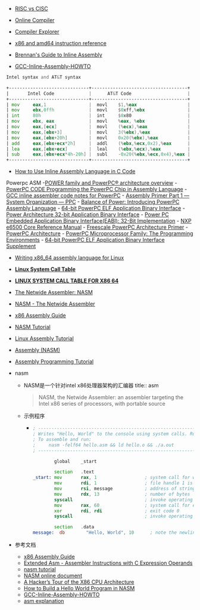 - [RISC vs CISC](https://cs.stanford.edu/people/eroberts/courses/soco/projects/risc/risccisc/)


- [Online Compiler](https://www.mycompiler.io/new/asm-x86_64)
- [Compiler Explorer](https://godbolt.org/)

- [x86 and amd64 instruction reference](https://www.felixcloutier.com/x86/)

- [Brennan's Guide to Inline Assembly](https://www.cs.utexas.edu/users/dahlin/Classes/UGOS/reading/djgpp.html)

- [GCC-Inline-Assembly-HOWTO](https://www.ibiblio.org/gferg/ldp/GCC-Inline-Assembly-HOWTO.html)
```asm
Intel syntax and AT&T syntax

+------------------------------+------------------------------------+
|       Intel Code             |      AT&T Code                     |
+------------------------------+------------------------------------+
| mov     eax,1                |  movl    $1,%eax                   |   
| mov     ebx,0ffh             |  movl    $0xff,%ebx                |   
| int     80h                  |  int     $0x80                     |   
| mov     ebx, eax             |  movl    %eax, %ebx                |
| mov     eax,[ecx]            |  movl    (%ecx),%eax               |
| mov     eax,[ebx+3]          |  movl    3(%ebx),%eax              | 
| mov     eax,[ebx+20h]        |  movl    0x20(%ebx),%eax           |
| add     eax,[ebx+ecx*2h]     |  addl    (%ebx,%ecx,0x2),%eax      |
| lea     eax,[ebx+ecx]        |  leal    (%ebx,%ecx),%eax          |
| sub     eax,[ebx+ecx*4h-20h] |  subl    -0x20(%ebx,%ecx,0x4),%eax |
+------------------------------+------------------------------------+
```

- [How to Use Inline Assembly Language in C Code](https://gcc.gnu.org/onlinedocs/gcc/extensions-to-the-c-language-family/how-to-use-inline-assembly-language-in-c-code.html)

Powerpc ASM
	-[POWER family and PowerPC® architecture overview](https://www.ibm.com/docs/en/aix/7.3?topic=storage-power-family-powerpc-architecture-overview)
	- [PowerPC CODE Programming the PowerPC Chip in Assembly Language](http://www.bitsavers.org/components/motorola/PowerPC/Kacmarcik_Optimizing_PowerPC_Code_1995.pdf)
	- [GCC inline assembler code notes for PowerPC](https://confluence.slac.stanford.edu/display/CCI/GCC+inline+assembler+code+notes+for+PowerPC)
	- [Assembly Primer Part 1 — System Organization — PPC](https://brnz.org/hbr/?p=631)
	- [Balance of Power: Introducing PowerPC Assembly Language](http://preserve.mactech.com/articles/develop/issue_21/21balance.html)
	- [64-bit PowerPC ELF Application Binary Interface](https://refspecs.linuxfoundation.org/ELF/ppc64/PPC-elf64abi.html)
	- [Power Architecture 32-bit Application Binary Interface](https://example61560.wordpress.com/wp-content/uploads/2016/11/powerpc_abi.pdf)
	- [Power PC Embedded Application Binary Interface(EABI): 32-Bit Implementation](https://www.nxp.com/docs/en/application-note/PPCEABI.pdf)
	- [NXP e6500 Core Reference Manual](https://www.nxp.com/docs/en/reference-manual/E6500RM.pdf)
	- [Freescale PowerPC Architecture Primer](https://www.nxp.com/docs/en/white-paper/POWRPCARCPRMRM.pdf)
	- [PowerPC Architecture](http://www.bitsavers.org/components/ibm/powerpc/SR28-5124-00_PowerPC_Architecture_First_Edition_May93.pdf)
	- [PowerPC Microprocessor Family: The Programming Environments](https://www.nxp.com/docs/en/user-guide/MPCFPE_AD_R1.pdf)
	- [64-bit PowerPC ELF Application Binary Interface Supplement](https://refspecs.linuxfoundation.org/ELF/ppc64/PPC-elf64abi-1.7.1.html)

- [Writing x86_64 assembly language for Linux](https://www.cs.fsu.edu/~langley/CNT5605/2017-Summer/assembly-example/assembly.html)
- [**Linux System Call Table**](https://faculty.nps.edu/cseagle/assembly/sys_call.html)
- [**LINUX SYSTEM CALL TABLE FOR X86 64**](https://blog.rchapman.org/posts/Linux_System_Call_Table_for_x86_64/)

- [The Netwide Assembler: NASM](http://www.cburch.com/csbsju/cs/350/docs/nasm/nasmdoc0.html)
- [NASM - The Netwide Assembler](https://www.nasm.us/doc/nasmdoc0.html)
- [x86 Assembly Guide](https://www.cs.virginia.edu/~evans/cs216/guides/x86.html)
- [NASM Tutorial](https://cs.lmu.edu/~ray/notes/nasmtutorial/)
- [Linux Assembly Tutorial](https://montcs.bloomu.edu/Information/LowLevel/Assembly/assembly-tutorial.html)
- [Assembly (NASM)](https://7h3w4lk3r.gitbook.io/the-hive/programming/assembly)
- [Assembly Programming Tutorial](https://www.tutorialspoint.com/assembly_programming/index.htm)

- nasm
	- NASM是一个针对intel x86处理器架构的汇编器
	  title:: asm
	  > NASM, the Netwide Assembler: an assembler targeting the Intel x86 series of processors, with portable source
	- 示例程序
		- ```asm
		  ; --------------------------------------------------------------------------------------
		  ; Writes "Hello, World" to the console using system calls. Runs on 64-bit Linux only.
		  ; To assemble and run:
		  ;     nasm -felf64 hello.asm && ld hello.o && ./a.out
		  ; --------------------------------------------------------------------------------------
		  
		          global    _start
		  
		          section   .text
		  _start: mov       rax, 1                  ; system call for write
		          mov       rdi, 1                  ; file handle 1 is stdout
		          mov       rsi, message            ; address of string to output
		          mov       rdx, 13                 ; number of bytes
		          syscall                           ; invoke operating system to do the write
		          mov       rax, 60                 ; system call for exit
		          xor       rdi, rdi                ; exit code 0
		          syscall                           ; invoke operating system to exit
		  
		          section   .data
		  message:  db        "Hello, World", 10      ; note the newline at the end
		  ```
- 参考文档
	- [x86 Assembly Guide](https://www.cs.virginia.edu/~evans/cs216/guides/x86.html)
	- [Extended Asm - Assembler Instructions with C Expression Operands](https://gcc.gnu.org/onlinedocs/gcc/Extended-Asm.html#Extended-Asm)
	- [nasm tutorial](https://cs.lmu.edu/~ray/notes/nasmtutorial/)
	- [NASM online document](https://www.nasm.us/xdoc/2.15.05/html/nasmdoc0.html)
	- [A Hacker’s Tour of the X86 CPU Architecture](https://www.secureideas.com/blog/2021/04/a-hackers-tour-of-the-x86-cpu-architecture.html)
	- [How to Build a Hello World Program in NASM](https://www.secureideas.com/blog/2021/05/linux-x86-assembly-how-to-build-a-hello-world-program-in-nasm.html)
	- [GCC-Inline-Assembly-HOWTO](https://www.ibiblio.org/gferg/ldp/GCC-Inline-Assembly-HOWTO.html)
	- [asm explanation](https://courses.cs.washington.edu/courses/cse351/17sp/lectures/)